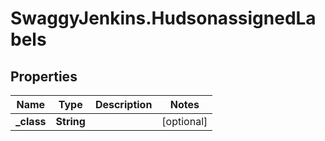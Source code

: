 # SwaggyJenkins.HudsonassignedLabels

## Properties

Name | Type | Description | Notes
------------ | ------------- | ------------- | -------------
**_class** | **String** |  | [optional] 


